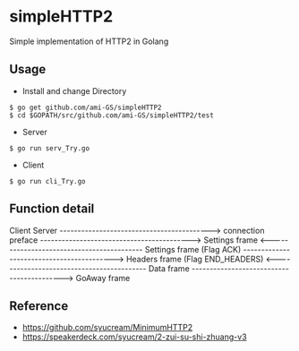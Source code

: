 simpleHTTP2
===========

Simple implementation of HTTP2 in Golang

## Usage

* Install and change Directory
```
$ go get github.com/ami-GS/simpleHTTP2
$ cd $GOPATH/src/github.com/ami-GS/simpleHTTP2/test
```

* Server
```
$ go run serv_Try.go
```

* Client
```
$ go run cli_Try.go
```


## Function detail

Client											 	Server
		------------------------------------------>
				connection preface
		------------------------------------------>
				Settings frame
		<------------------------------------------
				Settings frame (Flag ACK)
		------------------------------------------>
				Headers frame (Flag END_HEADERS)
		<------------------------------------------
				Data frame
		------------------------------------------>
				GoAway frame


## Reference
* https://github.com/syucream/MinimumHTTP2
* https://speakerdeck.com/syucream/2-zui-su-shi-zhuang-v3